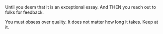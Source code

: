 Until you deem that it is an exceptional essay. And THEN you reach out to folks for feedback.

You must obsess over quality. It does not matter how long it takes. Keep at it.